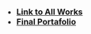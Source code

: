 <html>
  <h3>
    <ul>
      <li>
<a href="https://rus28.github.io/index.html">Link to All Works</a>
        </li>
      <li>
    <a href="rus28.github.io/Pittsburgh Dataset Project/Revision Description.html">Final Portafolio</a>
        </li>
      </ul>
</h3>
  </html>
